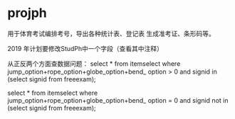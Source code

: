 # projph
用于体育考试编排考号，导出各种统计表、登记表
生成准考证、条形码等。

2019 年计划要修改StudPh中一个字段（查看其中注释）

从正反两个方面查数据问题：
select * from itemselect where jump_option+rope_option+globe_option+bend_
option > 0 and signid in (select signid from freeexam);

select * from itemselect where jump_option+rope_option+globe_option+bend_
option = 0 and signid not in (select signid from freeexam);